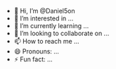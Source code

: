 - 👋 Hi, I’m @Daniel5on
- 👀 I’m interested in ...
- 🌱 I’m currently learning ...
- 💞️ I’m looking to collaborate on ...
- 📫 How to reach me ...
- 😄 Pronouns: ...
- ⚡ Fun fact: ...

<!---
Daniel5on/Daniel5on is a ✨ special ✨ repository because its `README.md` (this file) appears on your GitHub profile.
You can click the Preview link to take a look at your changes.
--->
